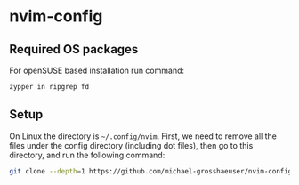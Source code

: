 # nvim-config


## Required OS packages

For openSUSE based installation run command:
```bash
zypper in ripgrep fd
```

## Setup

On Linux the directory is `~/.config/nvim`.
First, we need to remove all the files under the config directory (including dot files),
then go to this directory, and run the following command:

```bash
git clone --depth=1 https://github.com/michael-grosshaeuser/nvim-config.git .
```
